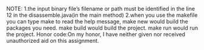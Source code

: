 
NOTE:
1.the input binary file’s filename or path must be identified in the line 12 in the disassemble.java(in the main method)
2.when you use the makefile you can type make to read the help message, make new would build the packages you need. make build would build the project. make run would run the project.
Honor code:On my honor, I have neither given nor received unauthorized aid on this assignment. 
